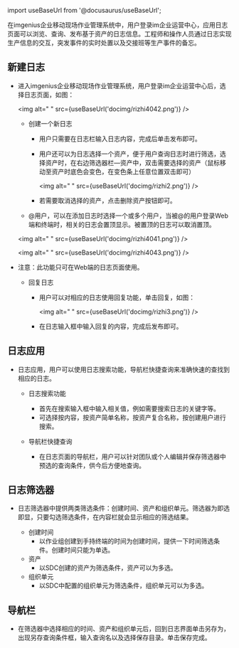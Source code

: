 
import useBaseUrl from '@docusaurus/useBaseUrl';

在imgenius企业移动现场作业管理系统中，用户登录im企业运营中心，应用日志页面可以浏览、查询、发布基于资产的日志信息。工程师和操作人员通过日志实现生产信息的交互，突发事件的实时处置以及交接班等生产事件的备忘。

## 新建日志

* 进入imgenius企业移动现场作业管理系统，用户登录im企业运营中心后，选择日志页面，如图：

  <img alt=" " src={useBaseUrl('docimg/rizhi4042.png')} />

  * 创建一个新日志
    * 用户只需要在日志栏输入日志内容，完成后单击发布即可。
    * 用户还可以为日志选择一个资产，便于用户查询日志时进行筛选，选择资产时，在右边筛选器栏—资产中，双击需要选择的资产（鼠标移动至资产时底色会变色，在变色条上任意位置双击即可）

      <img alt=" " src={useBaseUrl('docimg/rizhi2.png')} />

    * 若需要取消选择的资产，点击删除资产按钮即可。

  * @用户，可以在添加日志时选择一个或多个用户，当被@的用户登录Web端和终端时，相关的日志会置顶显示。被置顶的日志可以取消置顶。
  
  <img alt=" " src={useBaseUrl('docimg/rizhi4041.png')} />
  
  <img alt=" " src={useBaseUrl('docimg/rizhi4043.png')} />

* 注意：此功能只可在Web端的日志页面使用。

  * 回复日志
    * 用户可以对相应的日志使用回复功能，单击回复，如图：

      <img alt=" " src={useBaseUrl('docimg/rizhi3.png')} />

    * 在日志输入框中输入回复的内容，完成后发布即可。

## 日志应用

* 日志应用，用户可以使用日志搜索功能，导航栏快捷查询来准确快速的查找到相应的日志。

  * 日志搜索功能
    * 首先在搜索输入框中输入相关值，例如需要搜索日志的关键字等。
    * 可选择按内容，按资产简单名称，按资产复合名称，按创建用户进行搜索。

  * 导航栏快捷查询
    * 在日志页面的导航栏，用户可以针对团队或个人编辑并保存筛选器中预选的查询条件，供今后方便地查询。

## 日志筛选器

* 日志筛选器中提供两类筛选条件：创建时间、资产和组织单元。筛选器为即选即显，只要勾选筛选条件，在内容栏就会显示相应的筛选结果。

  * 创建时间
    * 以作业组创建到手持终端的时间为创建时间，提供一下时间筛选条件。创建时间只能为单选。
  * 资产
    * 以SDC创建的资产为筛选条件，资产可以为多选。
  * 组织单元
    * 以SDC中配置的组织单元为筛选条件，组织单元可以为多选。

## 导航栏

* 在筛选器中选择相应的时间、资产和组织单元后，回到日志界面单击另存为，出现另存查询条件框，输入查询名以及选择保存目录。单击保存完成。
